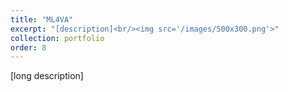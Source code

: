 ```yaml
---
title: "ML4VA"
excerpt: "[description]<br/><img src='/images/500x300.png'>"
collection: portfolio
order: 8
---
```


[long description]